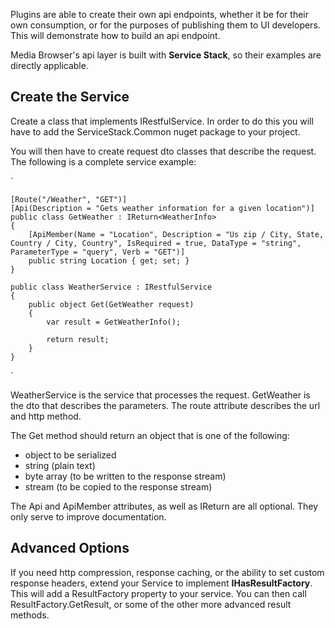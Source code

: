 Plugins are able to create their own api endpoints, whether it be for their own consumption, or for the purposes of publishing them to UI developers. This will demonstrate how to build an api endpoint.

Media Browser's api layer is built with **Service Stack**, so their examples are directly applicable.

## Create the Service
Create a class that implements IRestfulService. In order to do this you will have to add the ServiceStack.Common nuget package to your project.

You will then have to create request dto classes that describe the request. The following is a complete service example:

`

    [Route("/Weather", "GET")]
    [Api(Description = "Gets weather information for a given location")]
    public class GetWeather : IReturn<WeatherInfo>
    {
        [ApiMember(Name = "Location", Description = "Us zip / City, State, Country / City, Country", IsRequired = true, DataType = "string", ParameterType = "query", Verb = "GET")]
        public string Location { get; set; }
    }

    public class WeatherService : IRestfulService
    {
        public object Get(GetWeather request)
        {
            var result = GetWeatherInfo();

            return result;
        }
    }
`

WeatherService is the service that processes the request. GetWeather is the dto that describes the parameters. The route attribute describes the url and http method.

The Get method should return an object that is one of the following:

* object to be serialized
* string (plain text)
* byte array (to be written to the response stream)
* stream (to be copied to the response stream)

The Api and ApiMember attributes, as well as IReturn are all optional. They only serve to improve documentation.

## Advanced Options
If you need http compression, response caching, or the ability to set custom response headers, extend your Service to implement **IHasResultFactory**. This will add a ResultFactory property to your service. You can then call ResultFactory.GetResult, or some of the other more advanced result methods.